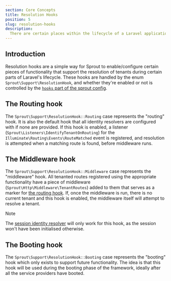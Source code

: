 ```yaml
---
section: Core Concepts
title: Resolution Hooks
position: 5
slug: resolution-hooks
description: 
  There are certain places within the lifecycle of a Laravel application that it makes sense to resolve a tenant. Resolution hooks are a simple way to configure this.
---
```


## Introduction

Resolution hooks are a simple way for Sprout to enable/configure certain pieces of functionality
that support the resolution of tenants during certain parts of Laravel's lifecycle.
These hooks are handled by the enum `Sprout\Support\ResolutionHook`,
and whether they're enabled or not is controlled by the [`hooks` part of the sprout config](configuration#enabled-hooks).

## The Routing hook

The `Sprout\Support\ResolutionHook::Routing` case represents the "routing" hook.
It is also the default hook that all identity resolvers are configured with if none are provided.
If this hook is enabled,
a listener (`Sprout\Listeners\IdentifyTenantOnRouting`)
for the `Illuminate\Routing\Events\RouteMatched` event is registered,
and resolution is attempted when a matching route is found, before middleware runs.

## The Middleware hook

The `Sprout\Support\ResolutionHook::Middleware` case represents the "middleware" hook.
All tenanted routes registered using the appropriate functionality have a piece of middleware
(`Sprout\Http\Middleware\TenantRoutes`)
added to them that serves as a marker for [the routing hook](#the-routing-hook).
If, once the middleware is run, there is no current tenant and this hook is enabled,
the middleware itself will attempt to resolve a tenant.

> [!NOTE]
> The [session identity resolver](session-identity-resolvers) will only work for this hook,
> as the session won't have been initialised otherwise.

## The Booting hook

The `Sprout\Support\ResolutionHook::Booting` case represents the "booting"
hook which only exists to support future functionality.
The idea is that this hook will be used during the booting phase of the framework,
ideally after all the service providers have booted.
